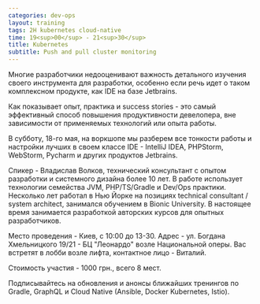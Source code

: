 ```yaml
---
categories: dev-ops
layout: training
tags: 2H kubernetes cloud-native
time: 19<sup>00</sup> - 21<sup>30</sup>
title: Kubernetes
subtitle: Push and pull cluster monitoring
---
```

Многие разработчики недооценивают важность детального изучения своего инструмента для разработки, особенно если речь идет о таком комплексном продукте, как IDE на базе Jetbrains.

Как показывает опыт, практика и success stories - это самый эффективный способ повышения продуктивности девелопера, вне зависимости от применяемых технологий или опыта работы.
 
В субботу, 18-го мая, на воркшопе мы разберем все тонкости работы и настройки лучших в своем классе IDE - IntelliJ IDEA, PHPStorm, WebStorm, Pycharm и других продуктов Jetbrains. 

Спикер - Владислав Волков, технический консультант с опытом разработки и системного дизайна более 10 лет. В работе использует технологии семейства JVM, PHP/TS/Gradle и Dev/Ops практики. Несколько лет работал в Нью Йорке на позициях technical consultant / system architect, занимался обучением в Bionic University. В настоящее время занимается разработкой авторских курсов для опытных разработчиков. 

Место проведения - Киев, с 10:00 до 13-30. Адрес - ул. Богдана Хмельницкого 19/21 - БЦ "Леонардо" возле Национальной оперы. Вас встретят в лобби возле лифта, контактное лицо - Виталий. 

Стоимость участия - 1000 грн., всего 8 мест. 

Подписывайтесь на обновления и анонсы ближайших тренингов по Gradle, GraphQL и Cloud Native (Ansible, Docker Kubernetes, Istio). 
